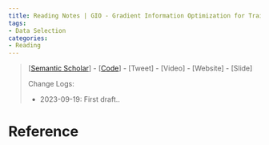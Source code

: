 ```yaml
---
title: Reading Notes | GIO - Gradient Information Optimization for Training Dataset Selection
tags: 
- Data Selection
categories:
- Reading
---
```


> [[Semantic Scholar](https://www.semanticscholar.org/paper/GIO%3A-Gradient-Information-Optimization-for-Training-Everaert-Potts/25044566fb308f6df32498e1f246fe3d902872a9)] - [[Code](https://github.com/daeveraert/gradient-information-optimization)] - [Tweet] - [Video] - [Website] - [Slide]
>
> Change Logs:
>
> - 2023-09-19: First draft..

# Reference

